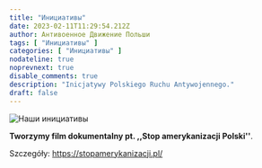 ```yaml
---
title: "Инициативы"
date: 2023-02-11T11:29:54.212Z
author: Антивоенное Движение Польши
tags: [ "Инициативы" ]
categories: [ "Инициативы" ]
nodateline: true
noprevnext: true
disable_comments: true
description: "Inicjatywy Polskiego Ruchu Antywojennego."
draft: false
---
```

![Наши инициативы](/SAP-1.jpeg)


__Tworzymy film dokumentalny pt. ,,Stop amerykanizacji Polski''__.


Szczegóły: https://stopamerykanizacji.pl/
